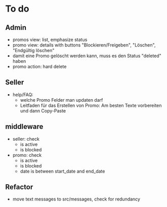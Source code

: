 # To do

## Admin

- promos view: list, emphasize status
- promo view: details with buttons "Blockieren/Freigeben", "Löschen", "Endgültig löschen"
- damit eine Promo gelöscht werden kann, muss es den Status "deleted" haben
- promo action: hard delete

## Seller

- help/FAQ:
  - welche Promo Felder man updaten darf
  - Leitfaden für das Erstellen von Promo: Am besten Texte vorbereiten und dann Copy-Paste

## middleware

- seller: check
  - is active
  - is blocked
- promo: check
  - is active
  - is blocked
  - date is between start_date and end_date

## Refactor

- move text messages to src/messages, check for redundancy
